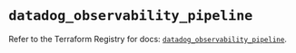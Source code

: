 # `datadog_observability_pipeline`

Refer to the Terraform Registry for docs: [`datadog_observability_pipeline`](https://registry.terraform.io/providers/datadog/datadog/3.76.0/docs/resources/observability_pipeline).
